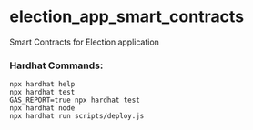 # election_app_smart_contracts
Smart Contracts for Election application

### Hardhat Commands:
```shell
npx hardhat help
npx hardhat test
GAS_REPORT=true npx hardhat test
npx hardhat node
npx hardhat run scripts/deploy.js
```
